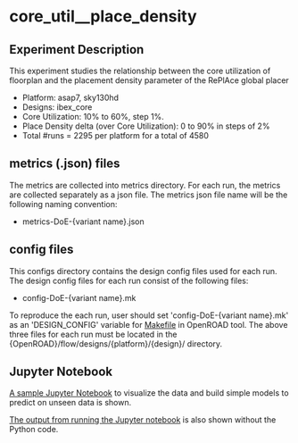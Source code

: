 # core_util__place_density
## Experiment Description
This experiment studies the relationship between the core utilization of floorplan and the placement density parameter of the RePlAce global placer
- Platform: asap7, sky130hd
- Designs: ibex_core
- Core Utilization: 10% to 60%, step 1%.
- Place Density delta (over Core Utilization): 0 to 90% in steps of 2%
- Total #runs = 2295 per platform for a total of 4580 

## metrics (.json) files 
The metrics are collected into metrics directory. For each run, the metrics are collected separately as a json file.
The metrics json file name will be the following naming convention:
- metrics-DoE-{variant name}.json

## config files 
This configs directory contains the design config files used for each run.
The design config files for each run consist of the following files:
- config-DoE-{variant name}.mk

To reproduce the each run, user should set 'config-DoE-{variant name}.mk' as an 'DESIGN_CONFIG' variable for [Makefile](https://github.com/The-OpenROAD-Project/OpenROAD-flow-scripts/blob/master/flow/Makefile) in OpenROAD tool.
The above three files for each run must be located in the {OpenROAD}/flow/designs/{platform}/{design}/ directory.

## Jupyter Notebook
[A sample Jupyter Notebook](https://nbviewer.jupyter.org/github/ieee-ceda-datc/datc-rdf-Metrics4ML/blob/main/experiments/asap7_sky130hd__ibex_core__util_versus_place_density/METRICS2.1-exp4.ipynb) to visualize the data and build simple models to predict on unseen data is shown.

[The output from running the Jupyter notebook](https://nbviewer.jupyter.org/github/ieee-ceda-datc/datc-rdf-Metrics4ML/blob/main/experiments/asap7_sky130hd__ibex_core__util_versus_place_density/METRICS2.1-exp4.html) is also shown without the Python code.

